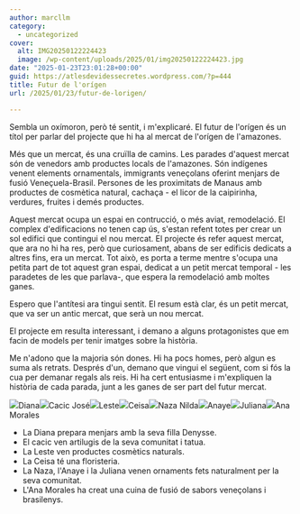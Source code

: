 ```yaml
---
author: marcllm
category:
  - uncategorized
cover:
  alt: IMG20250122224423
  image: /wp-content/uploads/2025/01/img20250122224423.jpg
date: "2025-01-23T23:01:28+00:00"
guid: https://atlesdevidessecretes.wordpress.com/?p=444
title: Futur de l'orígen
url: /2025/01/23/futur-de-lorigen/

---
```

Sembla un oxímoron, però té sentit, i m'explicaré. El futur de l'orígen és un títol per parlar del projecte que hi ha al mercat de l'orígen de l'amazones.

Més que un mercat, és una cruïlla de camins. Les parades d'aquest mercat són de venedors amb productes locals de l'amazones. Són indígenes venent elements ornamentals, immigrants veneçolans oferint menjars de fusió Veneçuela-Brasil. Persones de les proximitats de Manaus amb productes de cosmètica natural, cachaça - el licor de la caipirinha, verdures, fruites i demés productes.

Aquest mercat ocupa un espai en contrucció, o més aviat, remodelació. El complex d'edificacions no tenen cap ús, s'estan refent totes per crear un sol edifici que contingui el nou mercat. El projecte és refer aquest mercat, que ara no hi ha res, però que curiosament, abans de ser edificis dedicats a altres fins, era un mercat. Tot això, es porta a terme mentre s'ocupa una petita part de tot aquest gran espai, dedicat a un petit mercat temporal - les paradetes de les que parlava-, que espera la remodelació amb moltes ganes.

Espero que l'antítesi ara tingui sentit. El resum està clar, és un petit mercat, que va ser un antic mercat, que serà un nou mercat.

El projecte em resulta interessant, i demano a alguns protagonistes que em facin de models per tenir imatges sobre la història.

Me n'adono que la majoria són dones. Hi ha pocs homes, però algun es suma als retrats. Després d'un, demano que vingui el següent, com si fós la cua per demanar regals als reis. Hi ha cert entusiasme i m'expliquen la història de cada parada, junt a les ganes de ser part del futur mercat.

![](/wp-content/uploads/2025/01/img202501222236115388815327578735813.jpg?w=1024)Diana![](/wp-content/uploads/2025/01/img20250122223515910893095902067320.jpg?w=768)Cacic José![](/wp-content/uploads/2025/01/img202501222234286483815672533530478.jpg?w=1024)Leste![](/wp-content/uploads/2025/01/img202501222234155237814448905685180.jpg?w=1024)Ceisa![](/wp-content/uploads/2025/01/img202501222233567145773289237604068.jpg?w=1024)Naza Nilda![](/wp-content/uploads/2025/01/img202501222233022534249133806150514.jpg?w=1024)Anaye![](/wp-content/uploads/2025/01/img202501222232476917250401544647265.jpg?w=1024)Juliana![](/wp-content/uploads/2025/01/img202501222232164308529450429964293.jpg?w=1024)Ana Morales

- La Diana prepara menjars amb la seva filla Denysse.
- El cacic ven artilugis de la seva comunitat i tatua.
- La Leste ven productes cosmètics naturals.
- La Ceisa té una floristeria.
- La Naza, l'Anaye i la Juliana venen ornaments fets naturalment per la seva comunitat.
- L'Ana Morales ha creat una cuina de fusió de sabors veneçolans i brasilenys.
